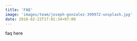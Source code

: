 ```yaml
---
title: 'FAQ'
image: 'images/team/joseph-gonzalez-399972-unsplash.jpg'
date: 2018-02-22T17:01:34+07:00
---
```


faq here